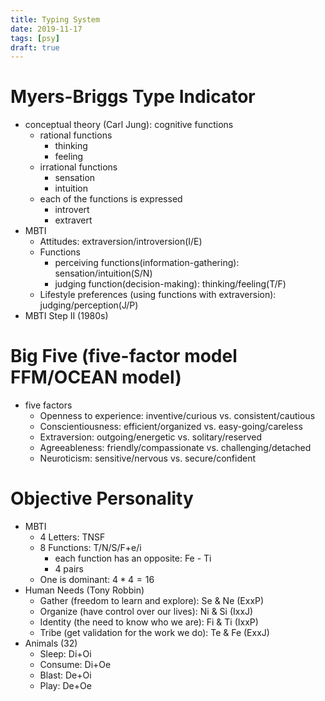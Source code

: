 ```yaml
---
title: Typing System
date: 2019-11-17
tags: [psy]
draft: true
---
```


# Myers-Briggs Type Indicator

* conceptual theory (Carl Jung): cognitive functions
  * rational functions
    * thinking
    * feeling
  * irrational functions
    * sensation
    * intuition
  * each of the functions is expressed
    * introvert
    * extravert
* MBTI
  * Attitudes: extraversion/introversion(I/E)
  * Functions
    * perceiving functions(information-gathering): sensation/intuition(S/N)
    * judging function(decision-making): thinking/feeling(T/F)
  * Lifestyle preferences (using functions with extraversion): judging/perception(J/P)
* MBTI Step II (1980s)

<!--more-->

# Big Five (five-factor model FFM/OCEAN model)

* five factors
  * Openness to experience: inventive/curious vs. consistent/cautious
  * Conscientiousness: efficient/organized vs. easy-going/careless
  * Extraversion: outgoing/energetic vs. solitary/reserved
  * Agreeableness: friendly/compassionate vs. challenging/detached
  * Neuroticism: sensitive/nervous vs. secure/confident

# Objective Personality

* MBTI
  * 4 Letters: TNSF
  * 8 Functions: T/N/S/F+e/i
    * each function has an opposite: Fe - Ti
    * 4 pairs
  * One is dominant: $4*4=16$
* Human Needs (Tony Robbin)
  * Gather (freedom to learn and explore): Se & Ne (ExxP)
  * Organize (have control over our lives): Ni & Si (IxxJ)
  * Identity (the need to know who we are): Fi & Ti (IxxP)
  * Tribe (get validation for the work we do): Te & Fe (ExxJ)
* Animals (32)
  * Sleep: Di+Oi
  * Consume: Di+Oe
  * Blast: De+Oi
  * Play: De+Oe